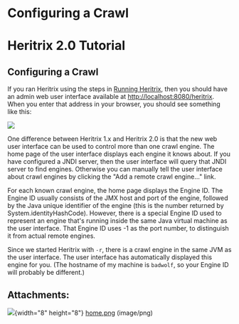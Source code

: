 # Configuring a Crawl

# Heritrix 2.0 Tutorial

## Configuring a Crawl

If you ran Heritrix using the steps in [Running
Heritrix](Running%20Heritrix), then you should have an admin web user
interface available at <http://localhost:8080/heritrix>. When you enter
that address in your browser, you should see something like this:

![](attachments/3730/90996753.png)

One difference between Heritrix 1.x and Heritrix 2.0 is that the new web
user interface can be used to control more than one crawl engine. The
home page of the user interface displays each engine it knows about. If
you have configured a JNDI server, then the user interface will query
that JNDI server to find engines. Otherwise you can manually tell the
user interface about crawl engines by clicking the "Add a remote crawl
engine..." link.

For each known crawl engine, the home page displays the Engine ID. The
Engine ID usually consists of the JMX host and port of the engine,
followed by the Java unique identifier of the engine (this is the number
returned by System.identityHashCode). However, there is a special Engine
ID used to represent an engine that's running inside the same Java
virtual machine as the user interface. That Engine ID uses -1 as the
port number, to distinguish it from actual remote engines.

Since we started Heritrix with `-r`, there is a crawl engine in the same
JVM as the user interface. The user interface has automatically
displayed this engine for you. (The hostname of my machine is `badwolf`,
so your Engine ID will probably be different.)

## Attachments:

![](images/icons/bullet_blue.gif){width="8" height="8"}
[home.png](attachments/3730/90996753.png) (image/png)  
